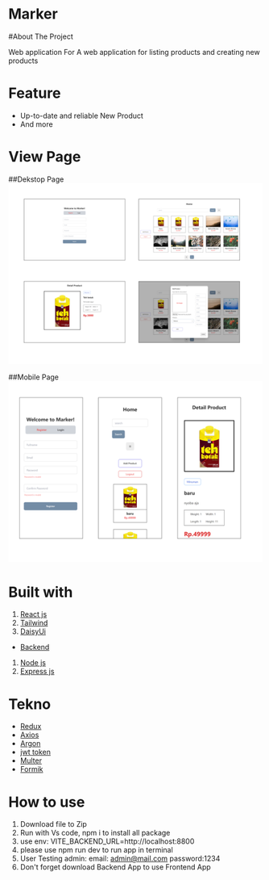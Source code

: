 
# Marker

#About The Project

Web application For A web application for listing products and creating new products

# Feature

- Up-to-date and reliable New Product
- And more


# View Page
##Dekstop Page
![Dekstop](asset/Dekstop-page-View.png)

##Mobile Page
![Mobile](asset/Mobile-page-view.png)

# Built with

<!-- - [fontend]() -->
1. [React js ](https://reactjs.org/)
2. [Tailwind](https://tailwindcss.com/)
3. [DaisyUi](https://daisyui.com/)

- [Backend](http://localhost:8800)
1. [Node js](https://nodejs.org/en/)
2. [Express js](https://expressjs.com/en/starter/installing.html)

# Tekno
- [Redux](https://redux.js.org/)
- [Axios](https://axios-http.com/docs/intro)
- [Argon](https://www.npmjs.com/package/argon2)
- [jwt token](https://www.npmjs.com/package/jsonwebtoken)
- [Multer](https://www.npmjs.com/package/multer)
- [Formik](https://formik.org/)


# How to use
1. Download file to Zip
2. Run with Vs code, npm i to install all package
3. use env: VITE_BACKEND_URL=http://localhost:8800
4. please use npm run dev to run app in terminal
5. User Testing admin: 
  email: admin@mail.com
  password:1234
6. Don't forget download Backend App to use Frontend App





